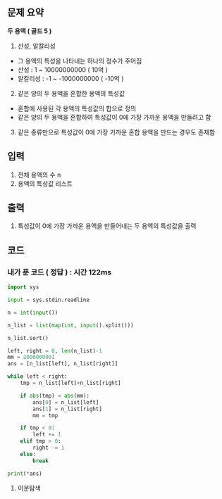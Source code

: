 ## 문제 요약

**두 용액 ( 골드 5 )**

1. 산성, 알칼리성
- 그 용액의 특성을 나타내는 하나의 정수가 주어짐
- 산성 : 1 ~ 10000000000 ( 10억 )
- 알칼리성 : -1 ~ -1000000000 ( -10억 )

2. 같은 양의 두 용액을 혼합한 용액의 특성값
- 혼합에 사용된 각 용액의 특성값의 합으로 정의
- 같은 양의 두 용액을 혼합하여 특성값이 0에 가장 가까운 용액을 만들려고 함

3. 같은 종류만으로 특성값이 0에 가장 가까운 혼합 용액을 만드는 경우도 존재함

## 입력
1. 전체 용액의 수 n
2. 용액의 특성값 리스트

## 출력
1. 특성값이 0에 가장 가까운 용액을 만들어내는 두 용액의 특성값을 출력

## 코드

### 내가 푼 코드 ( 정답 ) : 시간 122ms

```python
import sys

input = sys.stdin.readline

n = int(input())

n_list = list(map(int, input().split()))

n_list.sort()

left, right = 0, len(n_list)-1
mm = 2000000001
ans = [n_list[left], n_list[right]]

while left < right:
    tmp = n_list[left]+n_list[right]

    if abs(tmp) < abs(mm):
        ans[0] = n_list[left]
        ans[1] = n_list[right]
        mm = tmp

    if tmp < 0:
        left += 1
    elif tmp > 0:
        right -= 1
    else:
        break

print(*ans)
```

1. 이분탐색
